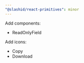 ```yaml
---
"@slashid/react-primitives": minor
---
```


Add components:

- ReadOnlyField

Add icons:

- Copy
- Download
